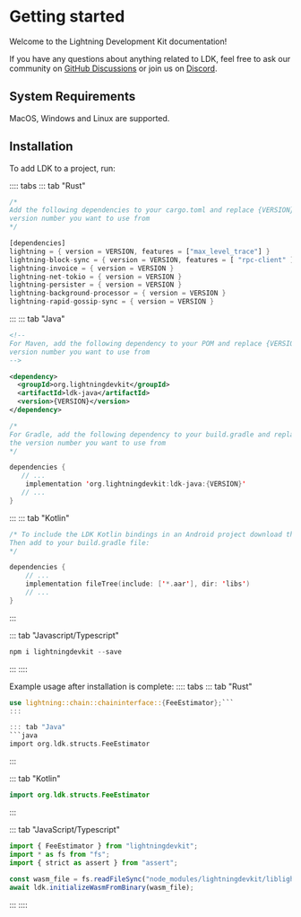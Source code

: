 # Getting started

Welcome to the Lightning Development Kit documentation!

If you have any questions about anything related to LDK, feel free to ask our community on [GitHub Discussions](https://github.com/orgs/lightningdevkit/discussions) or join us on [Discord](https://discord.gg/5AcknnMfBw). 

## System Requirements
MacOS, Windows and Linux are supported.

## Installation
To add LDK to a project, run:

:::: tabs
::: tab "Rust"
```rust
/*
Add the following dependencies to your cargo.toml and replace {VERSION} with the 
version number you want to use from
*/

[dependencies]
lightning = { version = VERSION, features = ["max_level_trace"] }
lightning-block-sync = { version = VERSION, features = [ "rpc-client" ] }
lightning-invoice = { version = VERSION }
lightning-net-tokio = { version = VERSION }
lightning-persister = { version = VERSION }
lightning-background-processor = { version = VERSION }
lightning-rapid-gossip-sync = { version = VERSION }
```
:::
::: tab "Java"

```xml
<!--
For Maven, add the following dependency to your POM and replace {VERSION} with the 
version number you want to use from
-->

<dependency>
  <groupId>org.lightningdevkit</groupId>
  <artifactId>ldk-java</artifactId>
  <version>{VERSION}</version>
</dependency>
```

```kotlin
/* 
For Gradle, add the following dependency to your build.gradle and replace {VERSION} with
the version number you want to use from
*/ 

dependencies {
   // ...
    implementation 'org.lightningdevkit:ldk-java:{VERSION}'
   // ...
}
```
:::
::: tab "Kotlin"
```kotlin
/* To include the LDK Kotlin bindings in an Android project download the latest binary from https://github.com/lightningdevkit/ldk-garbagecollected/releases and place it in your libs directory.
Then add to your build.gradle file:
*/

dependencies {
    // ...
    implementation fileTree(include: ['*.aar'], dir: 'libs')
    // ...
}
```
:::

::: tab "Javascript/Typescript"
```javascript
npm i lightningdevkit --save
```
:::
::::

Example usage after installation is complete:
:::: tabs
::: tab "Rust"
```rust
use lightning::chain::chaininterface::{FeeEstimator};```
:::

::: tab "Java"
```java
import org.ldk.structs.FeeEstimator
```
:::

::: tab "Kotlin"
```kotlin
import org.ldk.structs.FeeEstimator
```
:::

::: tab "JavaScript/Typescript"
```javascript
import { FeeEstimator } from "lightningdevkit";
import * as fs from "fs";
import { strict as assert } from "assert";
 
const wasm_file = fs.readFileSync("node_modules/lightningdevkit/liblightningjs.wasm");
await ldk.initializeWasmFromBinary(wasm_file);
```
:::
::::